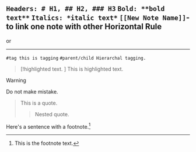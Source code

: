 `Headers: # H1, ## H2, ### H3`
`Bold: **bold text**`
`Italics: *italic text*`
`[[New Note Name]]`- to link one note with other
Horizontal Rule
---
or 
***
`#tag this is tagging`
`#parent/child Hierarchal tagging.`
>[!highlighted text. ]
>This is highlighted text.

>[!Warning]
>Do not make mistake.

> This is a quote.
> > Nested quote.

Here's a sentence with a footnote.[^1]

[^1]: This is the footnote text.

